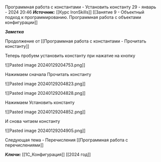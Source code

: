 
Программная работа с константами - Установить константу
 29 - январь - 2024  20:46 
***Источник:***  [[Курс IronSkills]] [[Занятие 9 - Объектный подход к программированию. Программная работа с объектами конфигурации]]

***Заметка*** 

Продолжение от [[Программная работа с константами - Прочитать константу]]

Теперь пробуем установить константу при нажатие на кнопку

![[Pasted image 20240129204753.png]]

Нажимаем сначала Прочитать константу

![[Pasted image 20240129204823.png]]


![[Pasted image 20240129204828.png]]

Нажимаем Установить константу

![[Pasted image 20240129204852.png]]

И снова читаем константу

![[Pasted image 20240129204905.png]]



Следующая тема - Перечисления
[[Программная работа с перечислениями]]


***Ключи:*** [[1С_Конфигурация]] [[2024 год]]